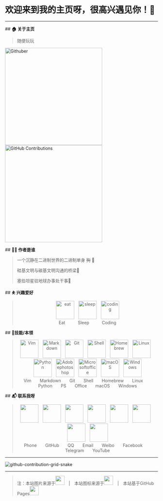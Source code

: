 # **欢迎来到我的主页呀，很高兴遇见你！🤝**

<hr />

\##  **🏠 关于主页**

> 随便玩玩

<img src="https://fastly.jsdelivr.net/gh/Peachfart/IMG@master/PicGo-Core/github_2022-05-30_17:44:02.gif" height="320" alt="Githuber"><img src="https://fastly.jsdelivr.net/gh/Peachfart/IMG@master/PicGo-Core/GitHub Contributions_2022-07-31_22:52:32.gif" width="320" alt="GitHub Contributions">

\##  **👨‍💻 作者是谁**

>一个沉静在二进制世界的二进制单身 ~~狗~~ 🤖
>
>硅基文明与碳基文明沟通的桥梁🌉
>
>塞伯坦星驻地球办事处干事🤠

\## **⛹ 兴趣爱好**

> <center><img src="https://cdn.jsdelivr.net/gh/aeiouspace/IMG@master/PicGo-Core/iconmonstr-eat_2022-04-26_16:38:36.svg" width="60" height="60" alt="eat">&emsp;<img src="https://cdn.jsdelivr.net/gh/aeiouspace/IMG@master/PicGo-Core/iconmonstr-bed_2022-04-26_16:40:24.svg" width="60" height="60" alt="sleep">&emsp;<img src="https://cdn.jsdelivr.net/gh/aeiouspace/IMG@master/PicGo-Core/iconmonstr-script_2022-04-26_16:41:43.svg"  width="60" height="60" alt="coding"><br /><span font-size='64px'>Eat&emsp;&emsp;&emsp;Sleep&emsp;&emsp;&emsp;Coding</span></center>

\## **📎技能/本领**

> <center><img src="https://cdn.jsdelivr.net/gh/onepluskiller/IMG@master/PicGo-Core/vim.svg" width="60" height="60" alt="Vim">&emsp;<img src="https://cdn.jsdelivr.net/gh/onepluskiller/IMG@master/PicGo-Core/markdown.svg" width="60" height="60" alt="Markdown">&emsp;<img src="https://cdn.jsdelivr.net/gh/onepluskiller/IMG@master/PicGo-Core/git.svg" width="60" height="60" alt="Git">&emsp;<img src="https://cdn.jsdelivr.net/gh/onepluskiller/IMG@master/PicGo-Core/gnubash.svg" width="60" height="60" alt="Shell">&emsp;<img src="https://cdn.jsdelivr.net/gh/onepluskiller/IMG@master/PicGo-Core/homebrew.svg" width="60" height="60" alt="Homebrew">&emsp;<img src="https://cdn.jsdelivr.net/gh/onepluskiller/IMG@master/PicGo-Core/linux.svg" width="60" height="60" alt="Linux">&emsp;<img src="https://cdn.jsdelivr.net/gh/onepluskiller/IMG@master/PicGo-Core/python.svg" width="60" height="60" alt="Python">&emsp;<img src="https://cdn.jsdelivr.net/gh/onepluskiller/IMG@master/PicGo-Core/adobephotoshop.svg" width="60" height="60" alt="Adobephotoshop">&emsp;<img src="https://cdn.jsdelivr.net/gh/onepluskiller/IMG@master/PicGo-Core/microsoftoffice.svg" width="60" height="60" alt="Microsoftoffice">&emsp;<img src="https://cdn.jsdelivr.net/gh/onepluskiller/IMG@master/PicGo-Core/macos.svg" width="60" height="60" alt="macOS">&emsp;<img src="https://cdn.jsdelivr.net/gh/onepluskiller/IMG@master/PicGo-Core/windows.svg" width="60" height="60" alt="Windows"><br /><span >Vim&emsp;&emsp;Markdown&emsp;&emsp;Git&emsp;&emsp;Shell&emsp;&emsp;Homebrew&emsp;&emsp;Linux&emsp;&emsp;Python&emsp;&emsp;PS&emsp;&emsp;Office&emsp;&emsp;macOS&emsp;&emsp;Windows</span></center>

\## **📬 联系我呀**

> <center><a href="tel:+8618589383315" title="Phone"><img src="https://cdn.jsdelivr.net/gh/onepluskiller/IMG@master/PicGo-Core/phone.svg" width="60" height="60"></a>&emsp;<a href="http://github.com/onepluskiller" title="GitHub"><img src="https://cdn.jsdelivr.net/gh/onepluskiller/IMG@master/PicGo-Core/github.svg" width="60" height="60"></a>&emsp;<a href="tencent://message/?uin=347773623" title="QQ"><img src="https://cdn.jsdelivr.net/gh/onepluskiller/IMG@master/PicGo-Core/tencentqq.svg" width="60" height="60"></a>&emsp;<a href="mailto:347773623@qq?subject=aeiou.space反馈" title="Mail"><img src="https://cdn.jsdelivr.net/gh/onepluskiller/IMG@master/PicGo-Core/maildotru.svg" width="60" height="60"></a>&emsp;<a href="https://www.weibo.com/5845502445" title="Weibo"><img src="https://cdn.jsdelivr.net/gh/onepluskiller/IMG@master/PicGo-Core/sinaweibo.svg" width="60" height="60"></a>&emsp;<a href="#" title="facebook"><img src="https://cdn.jsdelivr.net/gh/onepluskiller/IMG@master/PicGo-Core/facebook.svg" width="60" height="60"></a>&emsp;<a href="#" title="Telegram"><img src="https://cdn.jsdelivr.net/gh/onepluskiller/IMG@master/PicGo-Core/telegram.svg" width="60" height="60"></a>&emsp;<a href="https://www.youtube.com/channel/UCTthqQgWwWmTEFugNJ5I4gQ" title="YouTube"><img src="https://cdn.jsdelivr.net/gh/onepluskiller/IMG@master/PicGo-Core/youtube.svg" width="60" height="60"></a><br /><span >Phone&emsp;&emsp;GitHub&emsp;&emsp;QQ&emsp;&emsp;Email&emsp;&emsp;Weibo&emsp;&emsp;Facebook&emsp;&emsp;Telegram&emsp;&emsp;YouTube</span></center>

<hr />

![github-contribution-grid-snake](https://fastly.jsdelivr.net/gh/Peachfart/IMG@master/PicGo-Core/github-contribution-grid-snake_2022-07-31_22:46:46.svg)

<hr />

> 注：本站图片来源于<a href="#" title="pexels"><img src="https://cdn.jsdelivr.net/gh/onepluskiller/IMG@master/PicGo-Core/pexels.svg" width="30" height="30"></a>&emsp;|&emsp;本站图标来源于<a href="#" title="simpleicons"><img src="https://cdn.jsdelivr.net/gh/onepluskiller/IMG@master/PicGo-Core/simpleicons.svg" width="30" height="30"></a>&emsp;|&emsp;本站基于GitHub Pages<a href="#" title="githubpages"><img src="https://cdn.jsdelivr.net/gh/onepluskiller/IMG@master/PicGo-Core/githubpages.svg" width="30" height="30"></a>
